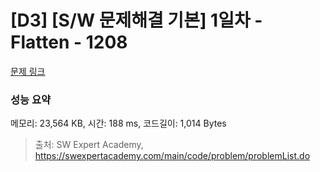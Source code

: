 # [D3] [S/W 문제해결 기본] 1일차 - Flatten - 1208 

[문제 링크](https://swexpertacademy.com/main/code/problem/problemDetail.do?contestProbId=AV139KOaABgCFAYh) 

### 성능 요약

메모리: 23,564 KB, 시간: 188 ms, 코드길이: 1,014 Bytes



> 출처: SW Expert Academy, https://swexpertacademy.com/main/code/problem/problemList.do